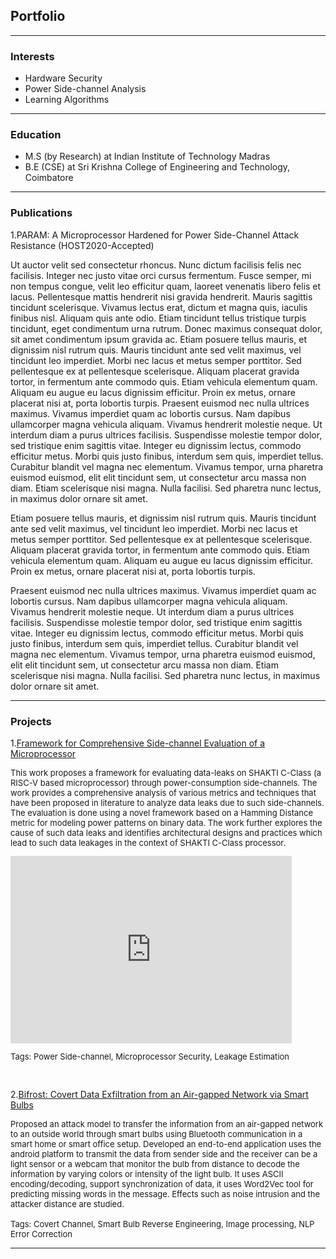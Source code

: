 ## Portfolio

---

### Interests
- Hardware Security
- Power Side-channel Analysis
- Learning Algorithms

--- 

### Education
- M.S (by Research) at Indian Institute of Technology Madras
- B.E (CSE) at Sri Krishna College of Engineering and Technology, Coimbatore

--- 

### Publications
1.PARAM: A Microprocessor Hardened for Power Side-Channel Attack Resistance (HOST2020-Accepted)
<html lang="en">
<head>
<meta charset="utf-8">
<title>jQuery Add Read More Link</title>
<script src="https://code.jquery.com/jquery-1.12.4.min.js"></script>
<script>
$(document).ready(function(){
	var maxLength = 300;
	$(".show-read-more").each(function(){
		var myStr = $(this).text();
		if($.trim(myStr).length > maxLength){
			var newStr = myStr.substring(0, maxLength);
			var removedStr = myStr.substring(maxLength, $.trim(myStr).length);
			$(this).empty().html(newStr);
			$(this).append(' <a href="javascript:void(0);" class="read-more">read more...</a>');
			$(this).append('<span class="more-text">' + removedStr + '</span>');
		}
	});
	$(".read-more").click(function(){
		$(this).siblings(".more-text").contents().unwrap();
		$(this).remove();
	});
});
</script>
<style>
    .show-read-more .more-text{
        display: none;
    }
</style>
</head>
<body>
    <p class="show-read-more">Ut auctor velit sed consectetur rhoncus. Nunc dictum facilisis felis nec facilisis. Integer nec justo vitae orci cursus fermentum. Fusce semper, mi non tempus congue, velit leo efficitur quam, laoreet venenatis libero felis et lacus. Pellentesque mattis hendrerit nisi gravida hendrerit. Mauris sagittis tincidunt scelerisque. Vivamus lectus erat, dictum et magna quis, iaculis finibus nisl. Aliquam quis ante odio. Etiam tincidunt tellus tristique turpis tincidunt, eget condimentum urna rutrum. Donec maximus consequat dolor, sit amet condimentum ipsum gravida ac. Etiam posuere tellus mauris, et dignissim nisl rutrum quis. Mauris tincidunt ante sed velit maximus, vel tincidunt leo imperdiet. Morbi nec lacus et metus semper porttitor. Sed pellentesque ex at pellentesque scelerisque. Aliquam placerat gravida tortor, in fermentum ante commodo quis. Etiam vehicula elementum quam. Aliquam eu augue eu lacus dignissim efficitur. Proin ex metus, ornare placerat nisi at, porta lobortis turpis. Praesent euismod nec nulla ultrices maximus. Vivamus imperdiet quam ac lobortis cursus. Nam dapibus ullamcorper magna vehicula aliquam. Vivamus hendrerit molestie neque. Ut interdum diam a purus ultrices facilisis. Suspendisse molestie tempor dolor, sed tristique enim sagittis vitae. Integer eu dignissim lectus, commodo efficitur metus. Morbi quis justo finibus, interdum sem quis, imperdiet tellus. Curabitur blandit vel magna nec elementum. Vivamus tempor, urna pharetra euismod euismod, elit elit tincidunt sem, ut consectetur arcu massa non diam. Etiam scelerisque nisi magna. Nulla facilisi. Sed pharetra nunc lectus, in maximus dolor ornare sit amet.</p>
    <p>Etiam posuere tellus mauris, et dignissim nisl rutrum quis. Mauris tincidunt ante sed velit maximus, vel tincidunt leo imperdiet. Morbi nec lacus et metus semper porttitor. Sed pellentesque ex at pellentesque scelerisque. Aliquam placerat gravida tortor, in fermentum ante commodo quis. Etiam vehicula elementum quam. Aliquam eu augue eu lacus dignissim efficitur. Proin ex metus, ornare placerat nisi at, porta lobortis turpis.</p>
    <p>Praesent euismod nec nulla ultrices maximus. Vivamus imperdiet quam ac lobortis cursus. Nam dapibus ullamcorper magna vehicula aliquam. Vivamus hendrerit molestie neque. Ut interdum diam a purus ultrices facilisis. Suspendisse molestie tempor dolor, sed tristique enim sagittis vitae. Integer eu dignissim lectus, commodo efficitur metus. Morbi quis justo finibus, interdum sem quis, imperdiet tellus. Curabitur blandit vel magna nec elementum. Vivamus tempor, urna pharetra euismod euismod, elit elit tincidunt sem, ut consectetur arcu massa non diam. Etiam scelerisque nisi magna. Nulla facilisi. Sed pharetra nunc lectus, in maximus dolor ornare sit amet.</p>
</body>
</html>                            


---

### Projects
1.[Framework for Comprehensive Side-channel Evaluation of a Microprocessor](/pdf/1000-19.07.18-Muhammad-Arsath-Chester-Rebeiro-IIT-Madras(2).pdf)
<p style="font-size:13px">  
This work proposes a framework for evaluating data-leaks on SHAKTI C-Class (a RISC-V based microprocessor) through power-consumption side-channels. The work provides a comprehensive analysis of various metrics and techniques that have been proposed in literature to analyze data leaks due to such side-channels. The evaluation is done using a novel framework based on a Hamming Distance metric for modeling power patterns on binary data. The work further explores the cause of such data leaks and identifies architectural designs and practices which lead to such data leakages in the context of SHAKTI C-Class processor.<br>
</p>
<iframe width="450px" height="300px" src="https://www.youtube.com/embed/3oYC9le-jAc" frameborder="0" allow="accelerometer; autoplay; encrypted-media; gyroscope; picture-in-picture" allowfullscreen></iframe>
<p style="font-size:13px">Tags: Power Side-channel, Microprocessor Security, Leakage Estimation </p><br>

2.[Bifrost: Covert Data Exfiltration from an Air-gapped Network via Smart Bulbs](/pdf/final_csaw.pdf)
<p style="font-size:13px">  
Proposed an attack model to transfer the information from an air-gapped network to an outside world through smart bulbs using Bluetooth communication in a smart home or smart office setup. Developed an end-to-end application uses the android platform to transmit the data from sender side and the receiver can be a light sensor or a webcam that monitor the bulb from distance to decode the information by varying colors or intensity of the light bulb. It uses ASCII encoding/decoding, support synchronization of data, it uses Word2Vec tool for predicting missing words in the message. Effects such as noise intrusion and the attacker distance are studied.<br><br>
Tags: Covert Channel, Smart Bulb Reverse Engineering, Image processing, NLP Error Correction
</p>

---
